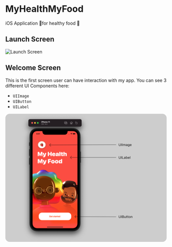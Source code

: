 # MyHealthMyFood
iOS Application 📱for healthy food 🍎


##  Launch Screen
![Launch Screen](Images/LunchScreen.png)

## Welcome Screen
This is the first screen user can have interaction with my app. You can see 3 different UI Components here: 
- `UIImage`
- `UIButton`
- `UILabel`

![Welcome Screen](Images/WelcomeScreen.png)

